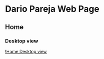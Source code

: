 # Dario Pareja Web Page

## Home

### Desktop view

[!Home Desktop view](/assets/readme-imgs/home-desktop.jpg)
